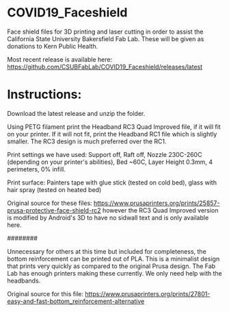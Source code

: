 # COVID19_Faceshield
Face shield files for 3D printing and laser cutting in order to assist the California State University Bakersfield Fab Lab. These will be given as donations to Kern Public Health.

Most recent release is available here: https://github.com/CSUBFabLab/COVID19_Faceshield/releases/latest

# Instructions:

Download the latest release and unzip the folder.

Using PETG filament print the Headband RC3 Quad Improved file, if it will fit on your printer. If it will not fit, print the Headband RC1 file which is slightly smaller. The RC3 design is much preferred over the RC1.

Print settings we have used: Support off, Raft off, Nozzle 230C-260C (depending on your printer's abilities), Bed ~60C, Layer Height 0.3mm, 4 perimeters, 0% infill.

Print surface: Painters tape with glue stick (tested on cold bed), glass with hair spray (tested on heated bed)

  Original source for these files: https://www.prusaprinters.org/prints/25857-prusa-protective-face-shield-rc2 however the RC3 Quad Improved version is modified by Android's 3D to have no sidwall text and is only available here.

########

Unnecessary for others at this time but included for completeness, the bottom reinforcement can be printed out of PLA. This is a minimalist design that prints very quickly as compared to the original Prusa design. The Fab Lab has enough printers making these currently. We only need help with the headbands.

  Original source for this file: https://www.prusaprinters.org/prints/27801-easy-and-fast-bottom_reinforcement-alternative
